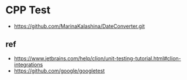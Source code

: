 # CPP Test
* https://github.com/MarinaKalashina/DateConverter.git

## ref
* https://www.jetbrains.com/help/clion/unit-testing-tutorial.html#clion-integrations
* https://github.com/google/googletest
